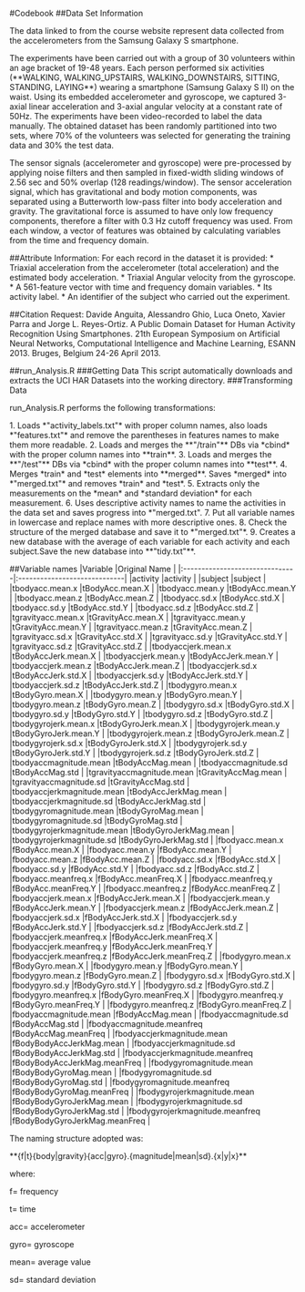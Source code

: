 #Codebook
##Data Set Information
<p>The data linked to from the course website represent data collected from the accelerometers from the Samsung Galaxy S smartphone.</p>
<p>The experiments have been carried out with a group of 30 volunteers within an age bracket of 19-48 years. Each person performed six activities (**WALKING, WALKING_UPSTAIRS, WALKING_DOWNSTAIRS, SITTING, STANDING, LAYING**) wearing a smartphone (Samsung Galaxy S II) on the waist. Using its embedded accelerometer and gyroscope, we captured 3-axial linear acceleration and 3-axial angular velocity at a constant rate of 50Hz. The experiments have been video-recorded to label the data manually. The obtained dataset has been randomly partitioned into two sets, where 70% of the volunteers was selected for generating the training data and 30% the test data. </p>
<p>The sensor signals (accelerometer and gyroscope) were pre-processed by applying noise filters and then sampled in fixed-width sliding windows of 2.56 sec and 50% overlap (128 readings/window). The sensor acceleration signal, which has gravitational and body motion components, was separated using a Butterworth low-pass filter into body acceleration and gravity. The gravitational force is assumed to have only low frequency components, therefore a filter with 0.3 Hz cutoff frequency was used. From each window, a vector of features was obtained by calculating variables from the time and frequency domain.</p>
##Attribute Information:
For each record in the dataset it is provided: 
* Triaxial acceleration from the accelerometer (total acceleration) and the estimated body acceleration. 
* Triaxial Angular velocity from the gyroscope. 
* A 561-feature vector with time and frequency domain variables. 
* Its activity label. 
* An identifier of the subject who carried out the experiment.

##Citation Request:
Davide Anguita, Alessandro Ghio, Luca Oneto, Xavier Parra and Jorge L. Reyes-Ortiz. A Public Domain Dataset for Human Activity Recognition Using Smartphones. 21th European Symposium on Artificial Neural Networks, Computational Intelligence and Machine Learning, ESANN 2013. Bruges, Belgium 24-26 April 2013.

##run_Analysis.R
###Getting Data
This script automatically downloads and extracts the UCI HAR Datasets into the working directory.
###Transforming Data
<p>run_Analysis.R performs the following transformations:</p>
1. Loads *"activity_labels.txt"* with proper column names, also loads *"features.txt"* and remove the parentheses in features names to make them more readable.
2. Loads and merges the **"/train"** DBs via *cbind* with the proper column names into **train**.
3. Loads and merges the **"/test"** DBs via *cbind* with the proper column names into **test**.
4. Merges *train* and *test* elements into **merged**. Saves *merged* into *"merged.txt"* and removes *train* and *test*.
5. Extracts only the measurements on the *mean* and *standard deviation* for each measurement.
6. Uses descriptive activity names to name the activities in the data set and saves progress into *"merged.txt".
7. Put all variable names in lowercase and replace names with more descriptive ones.
8. Check the structure of  the merged database and save it to *"merged.txt"*.
9. Creates a new database with the average of each variable for each activity and each subject.Save the new database into **"tidy.txt"**.

##Variable names
|Variable                        |Original Name                 |
|:-------------------------------|:-----------------------------|
|activity                        |activity                      |
|subject                         |subject                       |
|tbodyacc.mean.x                 |tBodyAcc.mean.X               |
|tbodyacc.mean.y                 |tBodyAcc.mean.Y               |
|tbodyacc.mean.z                 |tBodyAcc.mean.Z               |
|tbodyacc.sd.x                   |tBodyAcc.std.X                |
|tbodyacc.sd.y                   |tBodyAcc.std.Y                |
|tbodyacc.sd.z                   |tBodyAcc.std.Z                |
|tgravityacc.mean.x              |tGravityAcc.mean.X            |
|tgravityacc.mean.y              |tGravityAcc.mean.Y            |
|tgravityacc.mean.z              |tGravityAcc.mean.Z            |
|tgravityacc.sd.x                |tGravityAcc.std.X             |
|tgravityacc.sd.y                |tGravityAcc.std.Y             |
|tgravityacc.sd.z                |tGravityAcc.std.Z             |
|tbodyaccjerk.mean.x             |tBodyAccJerk.mean.X           |
|tbodyaccjerk.mean.y             |tBodyAccJerk.mean.Y           |
|tbodyaccjerk.mean.z             |tBodyAccJerk.mean.Z           |
|tbodyaccjerk.sd.x               |tBodyAccJerk.std.X            |
|tbodyaccjerk.sd.y               |tBodyAccJerk.std.Y            |
|tbodyaccjerk.sd.z               |tBodyAccJerk.std.Z            |
|tbodygyro.mean.x                |tBodyGyro.mean.X              |
|tbodygyro.mean.y                |tBodyGyro.mean.Y              |
|tbodygyro.mean.z                |tBodyGyro.mean.Z              |
|tbodygyro.sd.x                  |tBodyGyro.std.X               |
|tbodygyro.sd.y                  |tBodyGyro.std.Y               |
|tbodygyro.sd.z                  |tBodyGyro.std.Z               |
|tbodygyrojerk.mean.x            |tBodyGyroJerk.mean.X          |
|tbodygyrojerk.mean.y            |tBodyGyroJerk.mean.Y          |
|tbodygyrojerk.mean.z            |tBodyGyroJerk.mean.Z          |
|tbodygyrojerk.sd.x              |tBodyGyroJerk.std.X           |
|tbodygyrojerk.sd.y              |tBodyGyroJerk.std.Y           |
|tbodygyrojerk.sd.z              |tBodyGyroJerk.std.Z           |
|tbodyaccmagnitude.mean          |tBodyAccMag.mean              |
|tbodyaccmagnitude.sd            |tBodyAccMag.std               |
|tgravityaccmagnitude.mean       |tGravityAccMag.mean           |
|tgravityaccmagnitude.sd         |tGravityAccMag.std            |
|tbodyaccjerkmagnitude.mean      |tBodyAccJerkMag.mean          |
|tbodyaccjerkmagnitude.sd        |tBodyAccJerkMag.std           |
|tbodygyromagnitude.mean         |tBodyGyroMag.mean             |
|tbodygyromagnitude.sd           |tBodyGyroMag.std              |
|tbodygyrojerkmagnitude.mean     |tBodyGyroJerkMag.mean         |
|tbodygyrojerkmagnitude.sd       |tBodyGyroJerkMag.std          |
|fbodyacc.mean.x                 |fBodyAcc.mean.X               |
|fbodyacc.mean.y                 |fBodyAcc.mean.Y               |
|fbodyacc.mean.z                 |fBodyAcc.mean.Z               |
|fbodyacc.sd.x                   |fBodyAcc.std.X                |
|fbodyacc.sd.y                   |fBodyAcc.std.Y                |
|fbodyacc.sd.z                   |fBodyAcc.std.Z                |
|fbodyacc.meanfreq.x             |fBodyAcc.meanFreq.X           |
|fbodyacc.meanfreq.y             |fBodyAcc.meanFreq.Y           |
|fbodyacc.meanfreq.z             |fBodyAcc.meanFreq.Z           |
|fbodyaccjerk.mean.x             |fBodyAccJerk.mean.X           |
|fbodyaccjerk.mean.y             |fBodyAccJerk.mean.Y           |
|fbodyaccjerk.mean.z             |fBodyAccJerk.mean.Z           |
|fbodyaccjerk.sd.x               |fBodyAccJerk.std.X            |
|fbodyaccjerk.sd.y               |fBodyAccJerk.std.Y            |
|fbodyaccjerk.sd.z               |fBodyAccJerk.std.Z            |
|fbodyaccjerk.meanfreq.x         |fBodyAccJerk.meanFreq.X       |
|fbodyaccjerk.meanfreq.y         |fBodyAccJerk.meanFreq.Y       |
|fbodyaccjerk.meanfreq.z         |fBodyAccJerk.meanFreq.Z       |
|fbodygyro.mean.x                |fBodyGyro.mean.X              |
|fbodygyro.mean.y                |fBodyGyro.mean.Y              |
|fbodygyro.mean.z                |fBodyGyro.mean.Z              |
|fbodygyro.sd.x                  |fBodyGyro.std.X               |
|fbodygyro.sd.y                  |fBodyGyro.std.Y               |
|fbodygyro.sd.z                  |fBodyGyro.std.Z               |
|fbodygyro.meanfreq.x            |fBodyGyro.meanFreq.X          |
|fbodygyro.meanfreq.y            |fBodyGyro.meanFreq.Y          |
|fbodygyro.meanfreq.z            |fBodyGyro.meanFreq.Z          |
|fbodyaccmagnitude.mean          |fBodyAccMag.mean              |
|fbodyaccmagnitude.sd            |fBodyAccMag.std               |
|fbodyaccmagnitude.meanfreq      |fBodyAccMag.meanFreq          |
|fbodyaccjerkmagnitude.mean      |fBodyBodyAccJerkMag.mean      |
|fbodyaccjerkmagnitude.sd        |fBodyBodyAccJerkMag.std       |
|fbodyaccjerkmagnitude.meanfreq  |fBodyBodyAccJerkMag.meanFreq  |
|fbodygyromagnitude.mean         |fBodyBodyGyroMag.mean         |
|fbodygyromagnitude.sd           |fBodyBodyGyroMag.std          |
|fbodygyromagnitude.meanfreq     |fBodyBodyGyroMag.meanFreq     |
|fbodygyrojerkmagnitude.mean     |fBodyBodyGyroJerkMag.mean     |
|fbodygyrojerkmagnitude.sd       |fBodyBodyGyroJerkMag.std      |
|fbodygyrojerkmagnitude.meanfreq |fBodyBodyGyroJerkMag.meanFreq |

<p>The naming structure adopted was:</p>
<p>**{f|t}{body|gravity}{acc|gyro}.{magnitude|mean|sd}.{x|y|x}**</p>
<p>where:</p>
<p>f= frequency</p>
<p>t= time</p>
<p>acc= accelerometer</p>
<p>gyro= gyroscope</p>
<p>mean= average value</p>
<p>sd= standard deviation</p>
